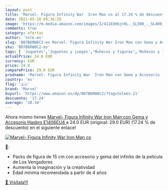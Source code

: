 ```yaml
---
layout: post
title: 'Marvel- Figura Infinity War  Iron Man co al 17.24 % de descuento'
date: 2021-05-10 09:36:29
image: 'https://m.media-amazon.com/images/I/41183Hbjn9L._SL500_._SL400_.jpg'
comments: true
category: ofertas
author: 'tole.es'
slug: 'B07B6RW8C2-es Marvel- Figura Infinity War Iron Man con Gema y Accesorio...'
sku: 'B07B6RW8C2-es'
tags: [ 'Juguetes','Juguetes y juegos','Muñecos y figuras','Muñecos y figuras de acción','hasbro','marvel', ]
actualPrice: 24.0 EUR
currency: EUR
price: 24.0
comparePrice: 29.0 EUR
prodname: 'Marvel- Figura Infinity War  Iron Man con Gema y Accesorio  Hasbro E1406EU4 '
country: 'es'
flag: '🇪🇸'
brand: 'Marvel'
buyurl: 'https://www.amazon.es/dp/B07B6RW8C2/?tag=tolees-21'
descuento: '17.24'
average: '20.34'
---
```


Ahora mismo tienes [Marvel- Figura Infinity War  Iron Man con Gema y Accesorio  Hasbro E1406EU4 ](https://www.amazon.es/dp/B07B6RW8C2/?tag=tolees-21) a 24.0 EUR (original: 29.0 EUR) (17.24 %  de descuento) en el siguiente enlace!

[![Marvel- Figura Infinity War  Iron Man co](https://m.media-amazon.com/images/I/41183Hbjn9L._SL500_._SL400_.jpg)](https://www.amazon.es/dp/B07B6RW8C2/?tag=tolees-21)

🔎:

- Packs de figura de 15 cm con accesorio y gema del infinito de la película de Los Vengadores
- Aumenta la imaginación y la creatividad
- Edad mínima recomendada a partir de 4 años

[🛒 Visítala!!!](https://www.amazon.es/dp/B07B6RW8C2/?tag=tolees-21)
